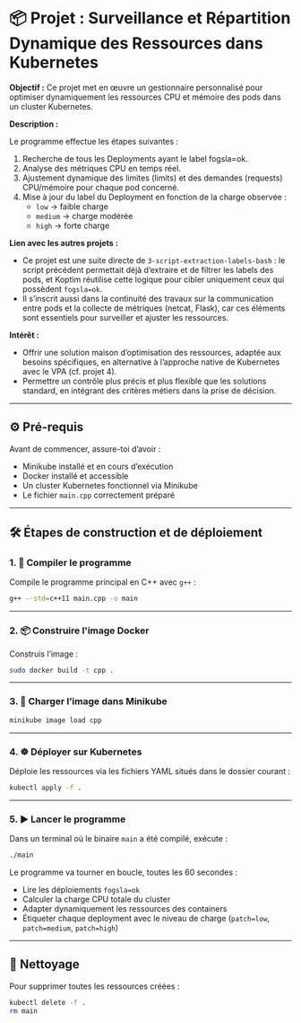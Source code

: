 # 📦 Projet : Surveillance et Répartition Dynamique des Ressources dans Kubernetes

**Objectif :**
Ce projet met en œuvre un gestionnaire personnalisé pour optimiser dynamiquement les ressources CPU et mémoire des pods dans un cluster Kubernetes.

**Description :**

Le programme effectue les étapes suivantes :

1. Recherche de tous les Deployments ayant le label fogsla=ok.
2. Analyse des métriques CPU en temps réel.
3. Ajustement dynamique des limites (limits) et des demandes (requests) CPU/mémoire pour chaque pod concerné.
4. Mise à jour du label du Deployment en fonction de la charge observée :
    - `low` → faible charge
    - `medium` → charge modérée
    - `high` → forte charge

**Lien avec les autres projets :**
- Ce projet est une suite directe de `3-script-extraction-labels-bash` : le script précédent permettait déjà d’extraire et de filtrer les labels des pods, et Koptim réutilise cette logique pour cibler uniquement ceux qui possèdent `fogsla=ok`.
- Il s’inscrit aussi dans la continuité des travaux sur la communication entre pods et la collecte de métriques (netcat, Flask), car ces éléments sont essentiels pour surveiller et ajuster les ressources.

**Intérêt :**
- Offrir une solution maison d’optimisation des ressources, adaptée aux besoins spécifiques, en alternative à l’approche native de Kubernetes avec le VPA (cf. projet 4).
- Permettre un contrôle plus précis et plus flexible que les solutions standard, en intégrant des critères métiers dans la prise de décision.

---

## ⚙️ Pré-requis

Avant de commencer, assure-toi d’avoir :

- Minikube installé et en cours d’exécution
- Docker installé et accessible
- Un cluster Kubernetes fonctionnel via Minikube
- Le fichier `main.cpp` correctement préparé

---

## 🛠️ Étapes de construction et de déploiement

### 1. 🔨 Compiler le programme

Compile le programme principal en C++ avec `g++` :

```bash
g++ --std=c++11 main.cpp -o main
```

---

### 2. 📦 Construire l'image Docker

Construis l’image :

```bash
sudo docker build -t cpp .
```

---

### 3. 🚢 Charger l’image dans Minikube

```bash
minikube image load cpp
```

---

### 4. ☸️ Déployer sur Kubernetes

Déploie les ressources via les fichiers YAML situés dans le dossier courant :

```bash
kubectl apply -f .
```

---

### 5. ▶️ Lancer le programme

Dans un terminal où le binaire `main` a été compilé, exécute :

```bash
./main
```

Le programme va tourner en boucle, toutes les 60 secondes :

- Lire les déploiements `fogsla=ok`
- Calculer la charge CPU totale du cluster
- Adapter dynamiquement les ressources des containers
- Étiqueter chaque deployment avec le niveau de charge (`patch=low`, `patch=medium`, `patch=high`)

---

## 🧼 Nettoyage

Pour supprimer toutes les ressources créées :

```bash
kubectl delete -f .
rm main
```
